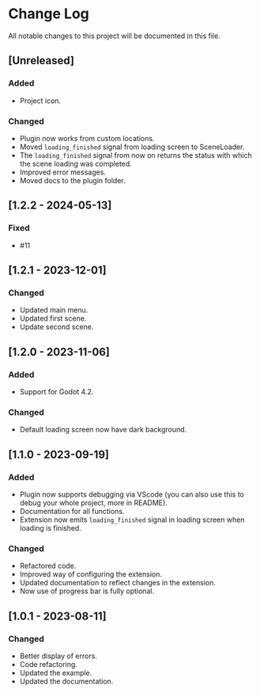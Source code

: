 # Change Log

All notable changes to this project will be documented in this file.

## [Unreleased]

### Added

- Project icon.

### Changed

- Plugin now works from custom locations.
- Moved `loading_finished` signal from loading screen to SceneLoader.
- The `loading_finished` signal from now on returns the status
with which the scene loading was completed.
- Improved error messages.
- Moved docs to the plugin folder.

## [1.2.2 - 2024-05-13]

### Fixed

-   #11

## [1.2.1 - 2023-12-01]

### Changed

-   Updated main menu.
-   Updated first scene.
-   Update second scene.

## [1.2.0 - 2023-11-06]

### Added

-   Support for Godot 4.2.

### Changed

-   Default loading screen now have dark background.

## [1.1.0 - 2023-09-19]

### Added

-   Plugin now supports debugging via VScode (you can also use this to debug your whole project, more in README).
-   Documentation for all functions.
-   Extension now emits `loading_finished` signal in loading screen when loading is finished.

### Changed

-   Refactored code.
-   Improved way of configuring the extension.
-   Updated documentation to reflect changes in the extension.
-   Now use of progress bar is fully optional.

## [1.0.1 - 2023-08-11]

### Changed

-   Better display of errors.
-   Code refactoring.
-   Updated the example.
-   Updated the documentation.
